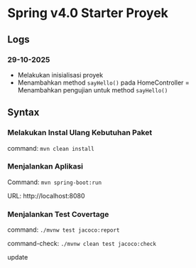 # Spring v4.0 Starter Proyek

## Logs

### 29-10-2025

- Melakukan inisialisasi proyek
- Menambahkan method `sayHello()` pada HomeController 
= Menambahkan pengujian untuk method `sayHello()`


## Syntax

### Melakukan Instal Ulang Kebutuhan Paket

command: `mvn clean install`

### Menjalankan Aplikasi

Command: `mvn spring-boot:run`

URL: http://localhost:8080

### Menjalankan Test Covertage

command: `./mvnw test jacoco:report`

command-check: `./mvnw clean test jacoco:check`

update

